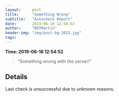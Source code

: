 ```yaml
---
layout:     post
title:      "Something Wrong"
subtitle:   "Autocheck Report"
date:       2019-06-18 12:54:52
author:     "BXYMartin"
header-img: "img/post-bg-2015.jpg"
tags:
---
```


**Time: 2019-06-18 12:54:52**

> “Something wrong with the server!”


## Details

Last check is unsuccessful due to unknown reasons.

